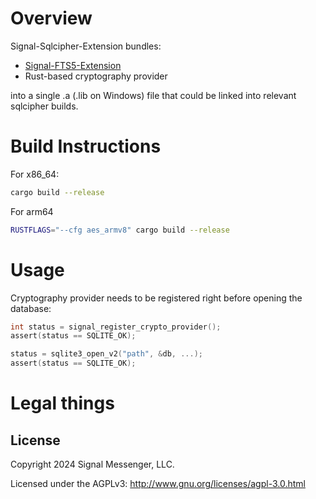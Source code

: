 # Overview

Signal-Sqlcipher-Extension bundles:

- [Signal-FTS5-Extension](https://github.com/signalapp/Signal-FTS5-Extension)
- Rust-based cryptography provider

into a single .a (.lib on Windows) file that could be linked into relevant
sqlcipher builds.

# Build Instructions

For x86_64:
```sh
cargo build --release
```

For arm64
```sh
RUSTFLAGS="--cfg aes_armv8" cargo build --release
```

# Usage

Cryptography provider needs to be registered right before opening the database:
```c
int status = signal_register_crypto_provider();
assert(status == SQLITE_OK);

status = sqlite3_open_v2("path", &db, ...);
assert(status == SQLITE_OK);
```

# Legal things

## License

Copyright 2024 Signal Messenger, LLC.

Licensed under the AGPLv3: http://www.gnu.org/licenses/agpl-3.0.html

